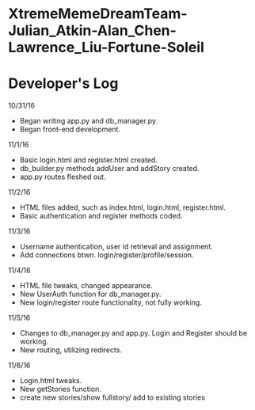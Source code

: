 # XtremeMemeDreamTeam-Julian_Atkin-Alan_Chen-Lawrence_Liu-Fortune-Soleil
# Developer's Log

10/31/16
- Began writing app.py and db_manager.py.
- Began front-end development.

11/1/16
- Basic login.html and register.html created.
- db_builder.py methods addUser and addStory created.
- app.py routes fleshed out.

11/2/16
- HTML files added, such as index.html, login.html, register.html.
- Basic authentication and register methods coded.

11/3/16
- Username authentication, user id retrieval and assignment.
- Add connections btwn. login/register/profile/session.

11/4/16
- HTML file tweaks, changed appearance.
- New UserAuth function for db_manager.py.
- New login/register route functionality, not fully working.

11/5/16
- Changes to db_manager.py and app.py. Login and Register should be working.
- New routing, utilizing redirects.

11/6/16
- Login.html tweaks.
- New getStories function.
- create new stories/show fullstory/ add to existing stories

